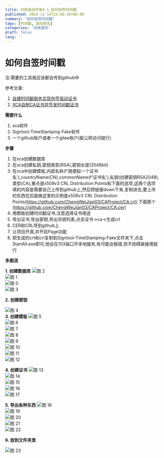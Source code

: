 ```yaml
---
title: 内核驱动开发0.1_如何自签时间戳
published: 2024-11-14T22:06:26+08:00
summary: "如何自签时间戳"
tags: [时间戳, 驱动签名]
categories: '内核驱动'
draft: false 
lang: ''
---
```


# 如何自签时间戳

注:需要的工具我应该都会传到github中

参考文章: 
1. [自建时间戳服务实现伪签驱动证书](https://code.52pika.cn/index.php/archives/277/)
2. [XCA自制CA证书并签发时间戳证书](https://code.52pika.cn/index.php/archives/330/)

**需要什么**

1. xca软件
2. Signtool-TimeStamping-Fake软件
3. 一个github账户或者一个gitee账户(能公网访问就行)

**步骤**

1. 在xca创建数据库
2. 在xca创建私钥,密钥类型(RSA),密钥长度(2048bit)
3. 在xca中创建模板,内部名称(f'随便起一个证书名'),countryName(CN),commonName(f'证书名'),私钥(创建密钥RSA2048),类型(CA),重点是x509v3 CRL Distribution Points和下面的选项,这两个选项填的内容是需要自己上传到github上,然后把链接down下来,复制进去,要上传的东西在后面做这里的示例是x509v3 CRL Distribution Points(https://github.com/ChengWeiJian03/CAProject/CA.crl),下面那个(https://github.com/ChengWeiJian03/CAProject/CA.cer)
4. 用模板创建时间戳证书,注意选择证书用途
5. 导出证书,导出密钥,导出吊销列表,点击证书->ca->生成crl
6. CER和CRL导到github上
7. 让项目开源,并开启Page功能
8. 把生成的crt和crl复制到Signtool-TimeStamping-Fake文件夹下,点击StartAll.exe即可,他会在103端口开本地服务,有可能会报错,但不妨碍直接用就行

**多图流**

**1. 创建数据库**
![图 2](../images/2d30275caecf3c6aec5ab58017ff50f0aa9811d6e1ddd128f60c834437179ff2.png)  
![图 1](../images/a9f7a1c124467d80635ebb7f6dcc094ce7e76b8825c55423f174724fdfcec003.png)  
![图 0](../images/c888a3d675308cd1a4de0c772c8e50ca41aad2a1f5cd3e8e6401f0d45afae092.png)  
![图 3](../images/480c6d3a5a1692c39821bd497a781170f05ce19c65c345d13439558925f8bda0.png)  

**2. 创建密钥**

![图 4](../images/dbde9bdd53ecc57a7d3e92aa926200c7da915013f061e17128d5cd11ee9c509f.png)  
**3. 创建模板**
![图 5](../images/482d41c6ca0871e1260967c6a297abeaed75ee67f3c710cb4baf5d5ec4a184ab.png)  
![图 6](../images/c2fdf372b3ad59dfa6040b26057aaa3360d0731a4b5d35730ef131ce61fd65e3.png)  
![图 7](../images/2f57e4c3521c80219be33e81b5a646a720acae9d5507326fbd352328cb0cecce.png)  
![图 8](../images/fa260f10c094da523c822630b2e1197b6a33cc469551e642e786d754b7dc82fc.png)  
![图 9](../images/37904669d43a2a282846528018289fc5012647bc750394bb40637d2b2695d3ae.png)  
![图 10](../images/edd942bb3b450f9b7e1908754a13aab4dd7c14b50019f1e8c8ca6dba1e58f1d5.png)  
![图 11](../images/68446064496e42984ea1f779dbf06908a8760b699361a4bb65f2e733e3a8e2fe.png)  
![图 12](../images/28c45ba140bff743615b0b1da7c4039fda6116c99c1323992cb99473ad107ac0.png)  

**4. 创建证书**
![图 13](../images/0c971f21a5122acf08456c92093748828f91b3b20ba5ce4ea37a49985bec5e63.png)  
![图 14](../images/80277f438e3136c745b2693692a2557681e5a1a94e14bfa044a00d8a498f0292.png)  
![图 15](../images/d28e568f2d325acf6754d1446625cd1eeccab651c4fa9947baabf5d78328385c.png)  
![图 16](../images/6125acf45f989f650aa4476d851351cd99e58d510cfaa3e875dde509585afc4f.png)  
![图 17](../images/db6a766a2cdd89b51176b2077676716f26c835d4b6048157b857e6c9487b1df5.png)  

**5. 导出各种东西**
![图 18](../images/c5087233c1c786ee648ea56037a6a9875472816fa190ccd376441458b4af4295.png)  
![图 19](../images/65a85173f7c6ea3bfbc676b033627266a1cb3afec901bfd07313620b410517e9.png)  
![图 20](../images/30862fc61759e555d933474a9a6db4d3d49c88dbc285ca83f594cdf94f5d58a1.png)  
![图 21](../images/7e817d4c472a8c2006f9b3c6e95fdf4a3694b1420701b246a5fbab2c630c888c.png)  
![图 22](../images/f784f09b39d0dbeea99491e0ca0dc172c94f1911e2b44f653b136d917c9d1d20.png)  

**6. 放到文件夹里**

![图 23](../images/117e856ca8cbec58f2e6ec481f905d106513bf7d8ff4555dafaa68e54add4d24.png)  
